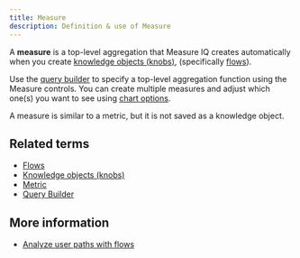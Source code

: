 ```yaml
---
title: Measure
description: Definition & use of Measure
---
```


A **measure** is a top-level aggregation that Measure IQ creates automatically when you create [knowledge objects (knobs)](knowledge-object-knob), (specifically [flows](flow)).

Use the [query builder](query-builder) to specify a top-level aggregation function using the Measure controls. You can create multiple measures and adjust which one(s) you want to see using [chart options](chart-options).

A measure is similar to a metric, but it is not saved as a knowledge object.

## Related terms

- [Flows](flow)
- [Knowledge objects (knobs)](knowledge-object-knob)
- [Metric](metric)
- [Query Builder](query-builder)

## More information

- [Analyze user paths with flows](https://behavure.ai/docs/wiki/spaces/SGV/pages/2139260084/Analyze+User+Paths+With+Flows+v5)
